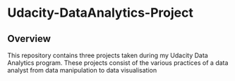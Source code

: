 # Udacity-DataAnalytics-Project

## Overview
This repository contains three projects taken during my Udacity Data Analytics program. These projects consist of the various practices of a data analyst from data manipulation to data visualisation 

